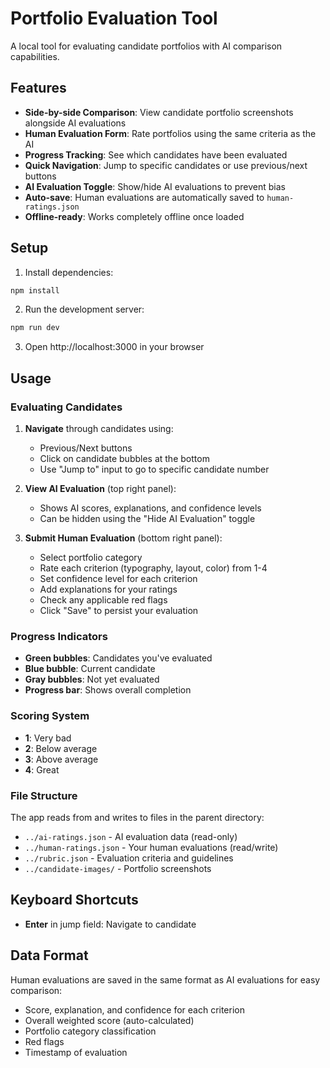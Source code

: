 # Portfolio Evaluation Tool

A local tool for evaluating candidate portfolios with AI comparison capabilities.

## Features

- **Side-by-side Comparison**: View candidate portfolio screenshots alongside AI evaluations
- **Human Evaluation Form**: Rate portfolios using the same criteria as the AI
- **Progress Tracking**: See which candidates have been evaluated
- **Quick Navigation**: Jump to specific candidates or use previous/next buttons
- **AI Evaluation Toggle**: Show/hide AI evaluations to prevent bias
- **Auto-save**: Human evaluations are automatically saved to `human-ratings.json`
- **Offline-ready**: Works completely offline once loaded

## Setup

1. Install dependencies:
```bash
npm install
```

2. Run the development server:
```bash
npm run dev
```

3. Open http://localhost:3000 in your browser

## Usage

### Evaluating Candidates

1. **Navigate** through candidates using:
   - Previous/Next buttons
   - Click on candidate bubbles at the bottom
   - Use "Jump to" input to go to specific candidate number

2. **View AI Evaluation** (top right panel):
   - Shows AI scores, explanations, and confidence levels
   - Can be hidden using the "Hide AI Evaluation" toggle

3. **Submit Human Evaluation** (bottom right panel):
   - Select portfolio category
   - Rate each criterion (typography, layout, color) from 1-4
   - Set confidence level for each criterion
   - Add explanations for your ratings
   - Check any applicable red flags
   - Click "Save" to persist your evaluation

### Progress Indicators

- **Green bubbles**: Candidates you've evaluated
- **Blue bubble**: Current candidate
- **Gray bubbles**: Not yet evaluated
- **Progress bar**: Shows overall completion

### Scoring System

- **1**: Very bad
- **2**: Below average
- **3**: Above average
- **4**: Great

### File Structure

The app reads from and writes to files in the parent directory:
- `../ai-ratings.json` - AI evaluation data (read-only)
- `../human-ratings.json` - Your human evaluations (read/write)
- `../rubric.json` - Evaluation criteria and guidelines
- `../candidate-images/` - Portfolio screenshots

## Keyboard Shortcuts

- **Enter** in jump field: Navigate to candidate

## Data Format

Human evaluations are saved in the same format as AI evaluations for easy comparison:
- Score, explanation, and confidence for each criterion
- Overall weighted score (auto-calculated)
- Portfolio category classification
- Red flags
- Timestamp of evaluation